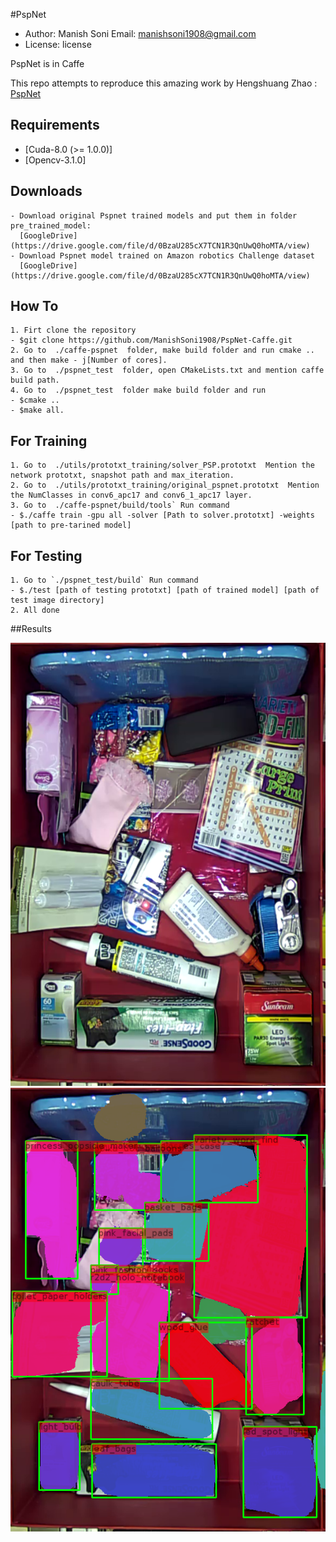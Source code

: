 #PspNet 

- Author: Manish Soni Email: manishsoni1908@gmail.com 
- License: license

PspNet is in Caffe

This repo attempts to reproduce this amazing work by Hengshuang Zhao  : 
[PspNet](https://arxiv.org/pdf/1612.01105.pdf)

## Requirements

- [Cuda-8.0 (>= 1.0.0)]
- [Opencv-3.1.0]


## Downloads

   ```shell
   - Download original Pspnet trained models and put them in folder pre_trained_model:
     [GoogleDrive](https://drive.google.com/file/d/0BzaU285cX7TCN1R3QnUwQ0hoMTA/view)
   - Download Pspnet model trained on Amazon robotics Challenge dataset
     [GoogleDrive](https://drive.google.com/file/d/0BzaU285cX7TCN1R3QnUwQ0hoMTA/view)
   ```
     



## How To

   ```shell
   1. Firt clone the repository 
   - $git clone https://github.com/ManishSoni1908/PspNet-Caffe.git
   2. Go to  ./caffe-pspnet  folder, make build folder and run cmake ..  and then make - j[Number of cores].
   3. Go to  ./pspnet_test  folder, open CMakeLists.txt and mention caffe build path.
   4. Go to  ./pspnet_test  folder make build folder and run
   - $cmake .. 
   - $make all.
   ```



## For Training
   
   ```shell
   1. Go to  ./utils/prototxt_training/solver_PSP.prototxt  Mention the network prototxt, snapshot path and max_iteration.
   2. Go to  ./utils/prototxt_training/original_pspnet.prototxt  Mention the NumClasses in conv6_apc17 and conv6_1_apc17 layer.
   3. Go to  ./caffe-pspnet/build/tools` Run command 
   - $./caffe train -gpu all -solver [Path to solver.prototxt] -weights [path to pre-tarined model]
   ``` 



## For Testing

   ```shell
   1. Go to `./pspnet_test/build` Run command 
   - $./test [path of testing prototxt] [path of trained model] [path of test image directory]
   2. All done
   ```


##Results

![Original Image](https://github.com/ManishSoni1908/PspNet-Caffe/blob/master/results/img_0.png)
![Segmented output](https://github.com/ManishSoni1908/PspNet-Caffe/blob/master/results/seg_0.png)

 
